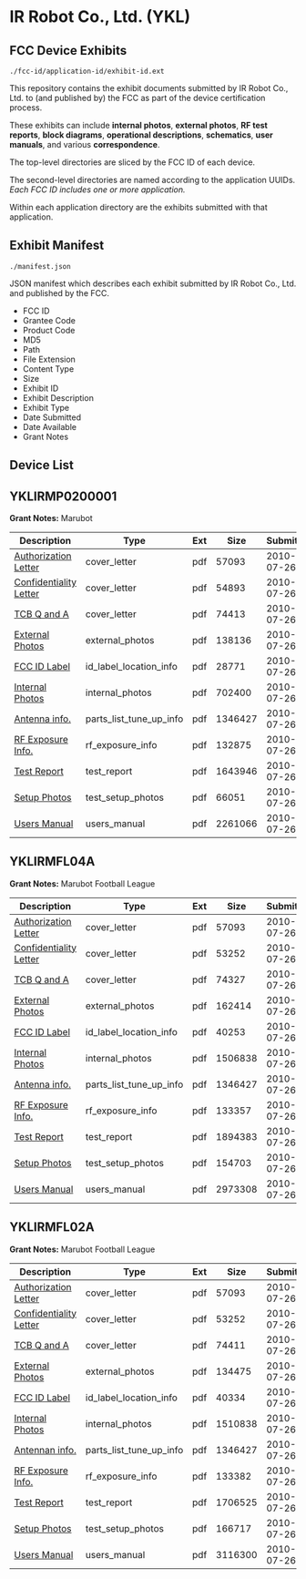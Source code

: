# IR Robot Co., Ltd. (YKL)
## FCC Device Exhibits

```
./fcc-id/application-id/exhibit-id.ext
```

This repository contains the exhibit documents submitted by IR Robot Co., Ltd. to (and published by) the FCC as part of the device certification process.

These exhibits can include **internal photos**, **external photos**, **RF test reports**, **block diagrams**, **operational descriptions**, **schematics**, **user manuals**, and various **correspondence**.

The top-level directories are sliced by the FCC ID of each device.

The second-level directories are named according to the application UUIDs. *Each FCC ID includes one or more application.*

Within each application directory are the exhibits submitted with that application. 

## Exhibit Manifest

```
./manifest.json
```

JSON manifest which describes each exhibit submitted by IR Robot Co., Ltd. and published by the FCC.

- FCC ID
- Grantee Code
- Product Code
- MD5
- Path
- File Extension
- Content Type
- Size
- Exhibit ID
- Exhibit Description
- Exhibit Type
- Date Submitted
- Date Available
- Grant Notes

## Device List
## YKLIRMP0200001
**Grant Notes:** Marubot

| Description | Type | Ext | Size | Submitted | Available |
| ----------- | ---- | --- | ---- | --------- | --------- |
| [Authorization Letter](YKLIRMP0200001/9c517fe5cfe00d6b9950f7a16b12f7df/1317551.pdf) | cover_letter | pdf | 57093 | 2010-07-26 | 2010-07-26 |
| [Confidentiality Letter](YKLIRMP0200001/9c517fe5cfe00d6b9950f7a16b12f7df/1317591.pdf) | cover_letter | pdf | 54893 | 2010-07-26 | 2010-07-26 |
| [TCB Q and A](YKLIRMP0200001/9c517fe5cfe00d6b9950f7a16b12f7df/1317600.pdf) | cover_letter | pdf | 74413 | 2010-07-26 | 2010-07-26 |
| [External Photos](YKLIRMP0200001/9c517fe5cfe00d6b9950f7a16b12f7df/1317595.pdf) | external_photos | pdf | 138136 | 2010-07-26 | 2010-07-26 |
| [FCC ID Label](YKLIRMP0200001/9c517fe5cfe00d6b9950f7a16b12f7df/1317592.pdf) | id_label_location_info | pdf | 28771 | 2010-07-26 | 2010-07-26 |
| [Internal Photos](YKLIRMP0200001/9c517fe5cfe00d6b9950f7a16b12f7df/1317596.pdf) | internal_photos | pdf | 702400 | 2010-07-26 | 2010-07-26 |
| [Antenna info.](YKLIRMP0200001/9c517fe5cfe00d6b9950f7a16b12f7df/1317538.pdf) | parts_list_tune_up_info | pdf | 1346427 | 2010-07-26 | 2010-07-26 |
| [RF Exposure Info.](YKLIRMP0200001/9c517fe5cfe00d6b9950f7a16b12f7df/1317593.pdf) | rf_exposure_info | pdf | 132875 | 2010-07-26 | 2010-07-26 |
| [Test Report](YKLIRMP0200001/9c517fe5cfe00d6b9950f7a16b12f7df/1317597.pdf) | test_report | pdf | 1643946 | 2010-07-26 | 2010-07-26 |
| [Setup Photos](YKLIRMP0200001/9c517fe5cfe00d6b9950f7a16b12f7df/1317598.pdf) | test_setup_photos | pdf | 66051 | 2010-07-26 | 2010-07-26 |
| [Users Manual](YKLIRMP0200001/9c517fe5cfe00d6b9950f7a16b12f7df/1317599.pdf) | users_manual | pdf | 2261066 | 2010-07-26 | 2010-07-26 |
## YKLIRMFL04A
**Grant Notes:** Marubot Football League

| Description | Type | Ext | Size | Submitted | Available |
| ----------- | ---- | --- | ---- | --------- | --------- |
| [Authorization Letter](YKLIRMFL04A/0463af8afc0fe628e7829cc900c117cd/1317551.pdf) | cover_letter | pdf | 57093 | 2010-07-26 | 2010-07-26 |
| [Confidentiality Letter](YKLIRMFL04A/0463af8afc0fe628e7829cc900c117cd/1317552.pdf) | cover_letter | pdf | 53252 | 2010-07-26 | 2010-07-26 |
| [TCB Q and A](YKLIRMFL04A/0463af8afc0fe628e7829cc900c117cd/1317561.pdf) | cover_letter | pdf | 74327 | 2010-07-26 | 2010-07-26 |
| [External Photos](YKLIRMFL04A/0463af8afc0fe628e7829cc900c117cd/1317556.pdf) | external_photos | pdf | 162414 | 2010-07-26 | 2010-07-26 |
| [FCC ID Label](YKLIRMFL04A/0463af8afc0fe628e7829cc900c117cd/1317553.pdf) | id_label_location_info | pdf | 40253 | 2010-07-26 | 2010-07-26 |
| [Internal Photos](YKLIRMFL04A/0463af8afc0fe628e7829cc900c117cd/1317557.pdf) | internal_photos | pdf | 1506838 | 2010-07-26 | 2010-07-26 |
| [Antenna info.](YKLIRMFL04A/0463af8afc0fe628e7829cc900c117cd/1317538.pdf) | parts_list_tune_up_info | pdf | 1346427 | 2010-07-26 | 2010-07-26 |
| [RF Exposure Info.](YKLIRMFL04A/0463af8afc0fe628e7829cc900c117cd/1317554.pdf) | rf_exposure_info | pdf | 133357 | 2010-07-26 | 2010-07-26 |
| [Test Report](YKLIRMFL04A/0463af8afc0fe628e7829cc900c117cd/1317558.pdf) | test_report | pdf | 1894383 | 2010-07-26 | 2010-07-26 |
| [Setup Photos](YKLIRMFL04A/0463af8afc0fe628e7829cc900c117cd/1317559.pdf) | test_setup_photos | pdf | 154703 | 2010-07-26 | 2010-07-26 |
| [Users Manual](YKLIRMFL04A/0463af8afc0fe628e7829cc900c117cd/1317560.pdf) | users_manual | pdf | 2973308 | 2010-07-26 | 2010-07-26 |
## YKLIRMFL02A
**Grant Notes:** Marubot Football League

| Description | Type | Ext | Size | Submitted | Available |
| ----------- | ---- | --- | ---- | --------- | --------- |
| [Authorization Letter](YKLIRMFL02A/4d70b4d7e23991f1c6cf3abe17be2e7d/1317535.pdf) | cover_letter | pdf | 57093 | 2010-07-26 | 2010-07-26 |
| [Confidentiality Letter](YKLIRMFL02A/4d70b4d7e23991f1c6cf3abe17be2e7d/1317536.pdf) | cover_letter | pdf | 53252 | 2010-07-26 | 2010-07-26 |
| [TCB Q and A](YKLIRMFL02A/4d70b4d7e23991f1c6cf3abe17be2e7d/1317539.pdf) | cover_letter | pdf | 74411 | 2010-07-26 | 2010-07-26 |
| [External Photos](YKLIRMFL02A/4d70b4d7e23991f1c6cf3abe17be2e7d/1317541.pdf) | external_photos | pdf | 134475 | 2010-07-26 | 2010-07-26 |
| [FCC ID Label](YKLIRMFL02A/4d70b4d7e23991f1c6cf3abe17be2e7d/1317537.pdf) | id_label_location_info | pdf | 40334 | 2010-07-26 | 2010-07-26 |
| [Internal Photos](YKLIRMFL02A/4d70b4d7e23991f1c6cf3abe17be2e7d/1317542.pdf) | internal_photos | pdf | 1510838 | 2010-07-26 | 2010-07-26 |
| [Antennan info.](YKLIRMFL02A/4d70b4d7e23991f1c6cf3abe17be2e7d/1317538.pdf) | parts_list_tune_up_info | pdf | 1346427 | 2010-07-26 | 2010-07-26 |
| [RF Exposure Info.](YKLIRMFL02A/4d70b4d7e23991f1c6cf3abe17be2e7d/1317540.pdf) | rf_exposure_info | pdf | 133382 | 2010-07-26 | 2010-07-26 |
| [Test Report](YKLIRMFL02A/4d70b4d7e23991f1c6cf3abe17be2e7d/1317543.pdf) | test_report | pdf | 1706525 | 2010-07-26 | 2010-07-26 |
| [Setup Photos](YKLIRMFL02A/4d70b4d7e23991f1c6cf3abe17be2e7d/1317544.pdf) | test_setup_photos | pdf | 166717 | 2010-07-26 | 2010-07-26 |
| [Users Manual](YKLIRMFL02A/4d70b4d7e23991f1c6cf3abe17be2e7d/1317545.pdf) | users_manual | pdf | 3116300 | 2010-07-26 | 2010-07-26 |
